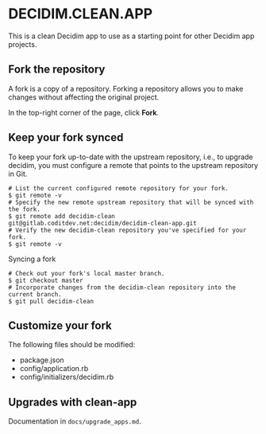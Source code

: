 # DECIDIM.CLEAN.APP

This is a clean Decidim app to use as a starting point for other Decidim app projects.

## Fork the repository

A fork is a copy of a repository. Forking a repository allows you to make changes without affecting the original project.

In the top-right corner of the page, click **Fork**.

## Keep your fork synced

To keep your fork up-to-date with the upstream repository, i.e., to upgrade decidim, you must configure a remote that points to the upstream repository in Git.

```console
# List the current configured remote repository for your fork.
$ git remote -v
# Specify the new remote upstream repository that will be synced with the fork.
$ git remote add decidim-clean git@gitlab.coditdev.net:decidim/decidim-clean-app.git
# Verify the new decidim-clean repository you've specified for your fork.
$ git remote -v
```
Syncing a fork
```console
# Check out your fork's local master branch.
$ git checkout master
# Incorporate changes from the decidim-clean repository into the current branch.
$ git pull decidim-clean
```

## Customize your fork

The following files should be modified:

- package.json
- config/application.rb
- config/initializers/decidim.rb

 	
## Upgrades with clean-app
	
Documentation in `docs/upgrade_apps.md`.
